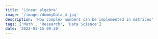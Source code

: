 ```yaml
---
title: 'Linear algebra'
image: '/images/dummyData_4.jpg'
description: 'How complex numbers can be implemented in matrices'
tags: ['Math', 'Research', 'Data Science']
date: '2022-01-15 09:30'
---
```

